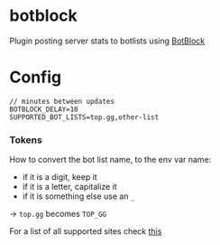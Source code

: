 # botblock

Plugin posting server stats to botlists using [BotBlock](https://botblock.org)

# Config
```
// minutes between updates
BOTBLOCK_DELAY=10
SUPPORTED_BOT_LISTS=top.gg,other-list
```

### Tokens
How to convert the bot list name, to the env var name:
- if it is a digit, keep it
- if it is a letter, capitalize it
- if it is something else use an `_`

-> `top.gg` becomes `TOP_GG`

For a list of all supported sites check [this](https://botblock.org/lists/)
